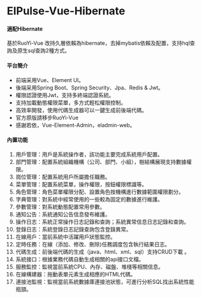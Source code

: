 #  EIPulse-Vue-Hibernate

#### 適配Hibernate
基於RuoYi-Vue
改持久層依賴為hibernate，去掉mybatis依賴及配置，支持hql查詢及原生sql查詢2種方式。



#### 平台簡介
- 前端采用Vue、Element UI。
- 後端采用Spring Boot、Spring Security、Jpa、Redis & Jwt。
- 權限認證使用Jwt，支持多終端認證系統。
- 支持加載動態權限菜單，多方式輕松權限控制。
- 高效率開發，使用代碼生成器可以一鍵生成前後端代碼。
- 官方原版請移步RuoYi-Vue
- 感謝若依，Vue-Element-Admin，eladmin-web。

#### 內置功能
1. 用戶管理：用戶是系統操作者，該功能主要完成系統用戶配置。
2. 部門管理：配置系統組織機構（公司、部門、小組），樹結構展現支持數據權限。
3. 崗位管理：配置系統用戶所屬擔任職務。
4. 菜單管理：配置系統菜單，操作權限，按鈕權限標識等。
5. 角色管理：角色菜單權限分配、設置角色按機構進行數據範圍權限劃分。
6. 字典管理：對系統中經常使用的一些較為固定的數據進行維護。
7. 參數管理：對系統動態配置常用參數。
8. 通知公告：系統通知公告信息發布維護。
9. 操作日志：系統正常操作日志記錄和查詢；系統異常信息日志記錄和查詢。
10. 登錄日志：系統登錄日志記錄查詢包含登錄異常。
11. 在線用戶：當前系統中活躍用戶狀態監控。
12. 定時任務：在線（添加、修改、刪除)任務調度包含執行結果日志。
13. 代碼生成：前後端代碼的生成（java、html、xml、sql）支持CRUD下載 。
14. 系統接口：根據業務代碼自動生成相關的api接口文檔。
15. 服務監控：監視當前系統CPU、內存、磁盤、堆棧等相關信息。
16. 在線構建器：拖動表單元素生成相應的HTML代碼。
17. 連接池監視：監視當前系統數據庫連接池狀態，可進行分析SQL找出系統性能瓶頸。


 